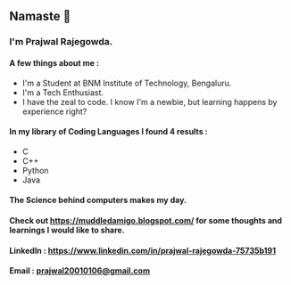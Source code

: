 ## Namaste 🙏
### I'm Prajwal Rajegowda.

#### A few things about me :
- I'm a Student at BNM Institute of Technology, Bengaluru.
- I'm a Tech Enthusiast.
- I have the zeal to code. I know I'm a newbie, but learning happens by experience right?

#### In my library of Coding Languages I found 4 results :
- C
- C++
- Python
- Java

#### The Science behind computers makes my day. 
#### Check out https://muddledamigo.blogspot.com/ for some thoughts and learnings I would like to share.

#### LinkedIn : https://www.linkedin.com/in/prajwal-rajegowda-75735b191
#### Email : prajwal20010106@gmail.com
